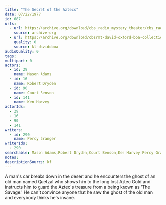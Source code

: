 ```yaml
---
title: "The Secret of the Aztecs"
date: 07/22/1977
id: 687
urls: 
  - url: https://archive.org/download/cbs_radio_mystery_theater/cbs_radio_mystery_theater-0651-0700.zip/cbs_radio_mystery_theater-0651-0700%2Fcbsrmt_0687_the_secret_of_the_aztecs.mp3
    source: archive-org
  - url: https://archive.org/download/cbsrmt-david-oxford-boa-collection/CBSRMT-770722-0687-The-Secret-of-the-Aztecs-(128-48)_WBBM-JE-{BoA}.mp3
    quality: 0
    source: kl-davidoboa
audioQuality: 0
tags: 
multipart: 0
actors:  
  - id: 29
    name: Mason Adams  
  - id: 16
    name: Robert Dryden  
  - id: 90
    name: Court Benson  
  - id: 141
    name: Ken Harvey
actorIds:  
  - 29  
  - 16  
  - 90  
  - 141
writers:  
  - id: 290
    name: Percy Granger
writerIds:  
  - 290
searchable: Mason Adams,Robert Dryden,Court Benson,Ken Harvey Percy Granger
notes: 
descriptionSource: kf
---
```

A man's car breaks down in the desert and he encounters the ghost of an old man named Quetzal who shows him to the long lost Aztec Gold and instructs him to guard the Aztec's treasure from a being known as 'The Savage.' He can't convince anyone that he saw the ghost of the old man and everybody thinks he's insane.